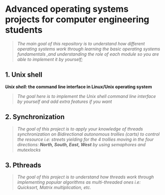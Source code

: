 # Advanced operating systems projects for computer engineering students

> _The main goal of this repository is to understand how different operating systems work through learning the basic operating systems fundamentals ,and understanding the role of each module so you are able to implement it by yourself;_


## 1. Unix shell

**_Unix shell:_ the command line interface in Linux/Unix operating system**
>_The goal here is to implement the Unix shell command line interface by yourself and add extra features if you want_

## 2. Synchronization
>_The goal of this project is to apply your knowledge of threads synchronization on Bidirectional autonomous trollies (carts) to control the resource i.e: streets yielding for the 4 trollies moving in the four directions: **North, South, East, West** by using semaphores and mutexlocks_

## 3. Pthreads
>_The goal of this project is to understand how threads work through implementing popular algorithms as multi-threaded ones i.e: Quicksort, Matrix multiplication, etc._



